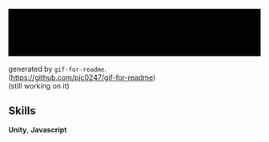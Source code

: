 
![cat](https://github.com/pjc0247/pjc0247/blob/master/pjc.gif?raw=true)

generated by `gif-for-readme`.<br>
(https://github.com/pjc0247/gif-for-readme)<br>
(still working on it)

Skills
----
__Unity__, __Javascript__

<!--
**pjc0247/pjc0247** is a ✨ _special_ ✨ repository because its `README.md` (this file) appears on your GitHub profile.

Here are some ideas to get you started:

- 🔭 I’m currently working on ...
- 🌱 I’m currently learning ...
- 👯 I’m looking to collaborate on ...
- 🤔 I’m looking for help with ...
- 💬 Ask me about ...
- 📫 How to reach me: ...
- 😄 Pronouns: ...
- ⚡ Fun fact: ...
-->
